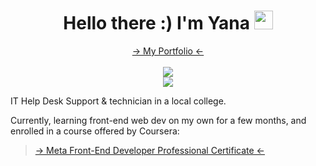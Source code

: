 <h1 align="center";font-size: 16px> Hello there :) I'm Yana  <img src="https://i.imgur.com/u8HivgI.gif" width="30px"></h1>

<p align="center">
<a href="https://yanshtein.github.io/"> -> My Portfolio <- </a>
<br/>
<br/>
<a href="https://www.linkedin.com/in/yanshtein" rel="nofollow"><img src="https://img.shields.io/badge/-Me on LINKEDIN-blue" style="max-width: 100%;"></a>
<br/>
<a href="https://codepen.io/yansht/" rel="nofollow"><img src="https://img.shields.io/badge/-CodePen projects-red" style="max-width: 100%;"></a>
</p>
  
IT Help Desk Support & technician in a local college.

Currently, learning front-end web dev on my own for a few months, and enrolled in a course offered by Coursera:

> <a href="https://www.coursera.org/professional-certificates/meta-front-end-developer/"> -> Meta Front-End Developer Professional Certificate <- </a>


